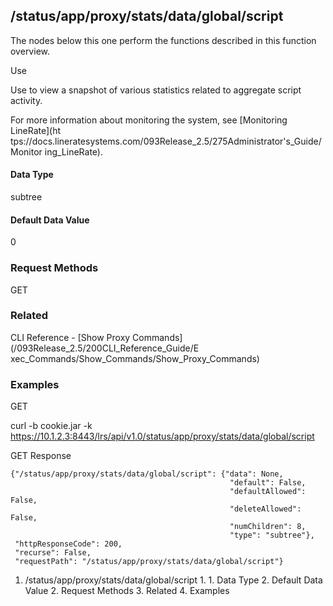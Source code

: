 ## /status/app/proxy/stats/data/global/script

The nodes below this one perform the functions described in this function
overview.

Use

Use to view a snapshot of various statistics related to aggregate script
activity.

For more information about monitoring the system, see [Monitoring LineRate](ht
tps://docs.lineratesystems.com/093Release_2.5/275Administrator's_Guide/Monitor
ing_LineRate).

#### Data Type

subtree

#### Default Data Value

0

### Request Methods

GET

### Related

CLI Reference - [Show Proxy Commands](/093Release_2.5/200CLI_Reference_Guide/E
xec_Commands/Show_Commands/Show_Proxy_Commands)

### Examples

GET

curl -b cookie.jar -k
https://10.1.2.3:8443/lrs/api/v1.0/status/app/proxy/stats/data/global/script

GET Response

    
    
    {"/status/app/proxy/stats/data/global/script": {"data": None,
                                                     "default": False,
                                                     "defaultAllowed": False,
                                                     "deleteAllowed": False,
                                                     "numChildren": 8,
                                                     "type": "subtree"},
     "httpResponseCode": 200,
     "recurse": False,
     "requestPath": "/status/app/proxy/stats/data/global/script"}
    

  1. /status/app/proxy/stats/data/global/script
    1.       1. Data Type
      2. Default Data Value
    2. Request Methods
    3. Related
    4. Examples

